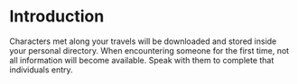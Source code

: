 # Introduction
Characters met along your travels will be downloaded and stored inside your personal directory. When encountering someone for the first time, not all information will become available. Speak with them to complete that individuals entry.